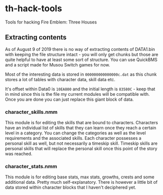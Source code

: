 # th-hack-tools
Tools for hacking Fire Emblem: Three Houses

## Extracting contents

As of August 9 of 2019 there is no way of extracting contents of DATA1.bin with keeping the file structure intact - you will only get chunks but those are quite helpful to have at least some sort of structure. You can use QuickBMS and a script made for Musou Switch games for now.

Most of the interesting data is stored in `000000000000000c.dat` as this chunk stores a lot of tables with character data, skill data etc.

It's offset within Data0 is `10EA800` and the initial length is `83580C` - keep that in mind since this is the file my current modules will be compatible with. Once you are done you can just replace this giant block of data.

### character_skills.nmm

This module is for editing the skills that are bound to characters. Characters have an individual list of skills that they can learn once they reach a certain level in a category. You can change the categories as well as the level requirements and the associated skills. Each character possesses a personal skill as well, but not necessarily a timeskip skill. Timeskip skills are personal skills that will replace the personal skill once this point of the story was reached.

### character_stats.nmm

This module is for editing base stats, max stats, growths, crests and some additional data. Pretty much self-explanatory. There is however a little bit of data stored within character blocks that I haven't deciphered yet.

